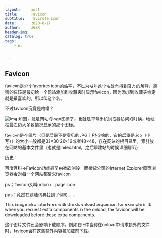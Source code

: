 ```yaml
---
layout:     post
title:      Favicon
subtitle:   favirote icon
date:       2020-8-17
author:     AGZX
header-img: 
catalog: true
tags:
    - n.


---
```




## Favicon

favicon是介个favorites icon的缩写，不过为啥叫这个名没有得到官方的解释，窝猜的应该是最初给一个网站添加到收藏夹时显示favicon，因为添加到收藏夹肯定就是最喜欢的，所以叫这个名。

不过favicon究竟是啥嘞？

![img](https://mmbiz.qpic.cn/mmbiz_jpg/tMsLbdfwxoO3NaDDz51Pk7M62jxgc3e1wteQheOxicv3or10ukW6rZJvg0Sibf3B69ibInfbwYC1huozmSk8O3I4Q/640?wx_fmt=jpeg&tp=webp&wxfrom=5&wx_lazy=1&wx_co=1)
如图，就是网站的logo图标了，也就是平常手机浏览器访问的时候，地址栏最左边大多数情况显示的那个图标。

favicon是个图片（但是后缀不是常见的JPG｜PNG啥的，它的后缀是.ico（小写））的大小一般都是32×30 26×16或者48×48，存在网站的根目录里，索引放在网站的基本文件里（也就是index.html。之后聊建站的时候详细聊叭）

历史：

百度百科→Favicon功能最早由微软创设，而微软公司的Internet Explorer网页浏览器会对每一个网站都请求favicon

ps；favicon又叫urlicon｜page icon

pps：竟然在欧陆词典找到了例句……

This image also interferes with the download sequence, for example in IE when you request extra components in the onload, the favicon will be downloaded before these extra components.

这个图片文件还会影响下载顺序，例如在IE中当你在onload中请求额外的文件时，favicon会在这些额外内容被加载前下载。

